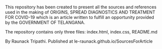 This repository has been created to present all the sources and references used in the making of ORIGINS, SPREAD DIAGNOSTICS AND TREATMENT FOR COVID-19 which is an article written to fulfill an opportunity provided by the GOVERNMENT OF TELANGANA.

The repository contains only three files: index.html, index.css, README.md

By Raunack Tripathi. Published at le-raunack.github.io/SourcesForArticle